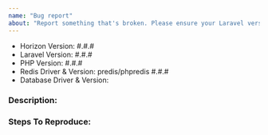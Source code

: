 ```yaml
---
name: "Bug report"
about: "Report something that's broken. Please ensure your Laravel version is still supported: https://laravel.com/docs/releases#support-policy"
---
```


<!-- DO NOT THROW THIS AWAY -->
<!-- Fill out the FULL versions with patch versions -->

- Horizon Version: #.#.#
- Laravel Version: #.#.#
- PHP Version: #.#.#
- Redis Driver & Version: predis/phpredis #.#.#
- Database Driver & Version:

### Description:


### Steps To Reproduce:
